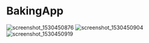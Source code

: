 # BakingApp

![screenshot_1530450876](https://user-images.githubusercontent.com/15348446/42134758-87d0e5a8-7d39-11e8-81cd-3c0c22d247c7.png)
![screenshot_1530450904](https://user-images.githubusercontent.com/15348446/42134764-9158125e-7d39-11e8-8b9c-70e1d2276fba.png)
![screenshot_1530450919](https://user-images.githubusercontent.com/15348446/42134765-916bfee0-7d39-11e8-842c-6f46be9030ae.png)
